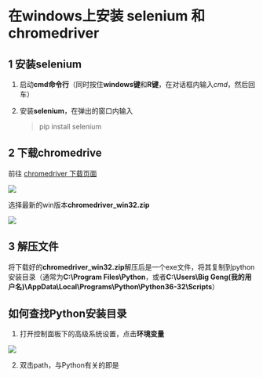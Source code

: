 # 在windows上安装 selenium 和 chromedriver

## 1 安装selenium
1. 启动**cmd命令行**（同时按住**windows键**和**R键**，在对话框内输入*cmd*，然后回车）

2. 安装**selenium**，在弹出的窗口内输入
	>pip install selenium

## 2 下载chromedrive
前往 [chromedriver 下载页面](https://sites.google.com/a/chromium.org/chromedriver/downloads)

![](https://i.imgur.com/2JoXcSU.png)

选择最新的win版本**chromedriver_win32.zip**

![](https://i.imgur.com/3UBl9pD.png)

## 3 解压文件
将下载好的**chromedriver_win32.zip**解压后是一个exe文件，将其复制到python安装目录（通常为**C:\Program Files\Python**，或者**C:\Users\Big Geng(我的用户名)\AppData\Local\Programs\Python\Python36-32\Scripts**）

## 如何查找Python安装目录
1. 打开控制面板下的高级系统设置，点击**环境变量**

 ![](https://i.imgur.com/axYVodW.png)

2. 双击path，与Python有关的即是
